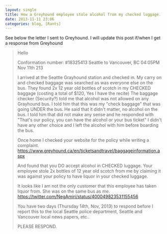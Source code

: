 ```yaml
---
layout: single
title: How a Greyhound employee stole alcohol from my checked luggage.
date: 2013-11-11 23:06
categories: blog, [Rants]
---
```

See below the letter I sent to Greyhound. I will update this post if/when I get a response from Greyhound
<blockquote>Hello

Conformation number: #18325413
Seattle to Vancouver, BC 04:05PM Nov 11th 213

I arrived at the Seattle Grayhound station and checked in. My carry on and checked baggage was searched as was everyone else on the bus. They found 2x 12 year old bottles of scotch in my CHECKED baggage (costing a total of $120, Yes I have the recite) The baggage checker (Security?) told me that alcohol was not allowed on any Grayhound bus. I told him that this was my "check baggage" that was going UNDER the bus. He said that it didn't matter, no alcohol on the bus. I told him that did not make any sense and he responded with "That's our policy, you can have the alcohol or your bus ticket" I didn't have any other choice and I left the alcohol with him before boarding the bus.

Once home I checked your website for the policy while writing a complaint.
https://www.greyhound.ca/en/ticketsandtravel/baggageinformation.aspx

And found that you DO accept alcohol in CHECKED luggage.
Your employee stole 2x bottles of 12 year old scotch from me by claiming it was against your policy to have liquor in your checked luggage.

It looks like I am not the only customer that this employee has taken liquor from. She was on the same bus as me.
https://twitter.com/NegAmiri/status/400049823531155456

You have two days (Thursday 14th, Nov, 2013) to respond before I report this to the local Seattle police department, Seattle and Vancouver local news papers, etc..

PLEASE RESPOND.</blockquote>
